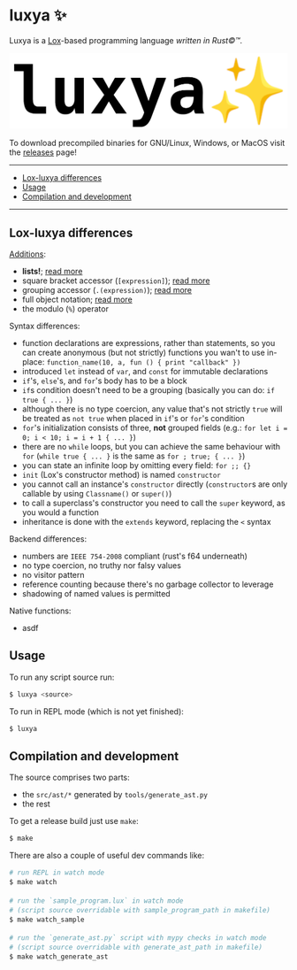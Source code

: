# luxya ✨

Luxya is a [Lox](https://github.com/munificent/craftinginterpreters)-based programming language *written in Rust©™*.

![luxya logo](./assets/luxya_logo.png)

To download precompiled binaries for GNU/Linux, Windows, or MacOS visit the [releases](https://github.com/franeklubi/luxya/releases) page!


---
* [Lox-luxya differences](#lox-luxya-differences)
* [Usage](#usage)
* [Compilation and development](#compilation-and-development)
---


## Lox-luxya differences
[Additions](./doc/additions.md):
- **lists!**; [read more](./doc/additions.md#lists)
- square bracket accessor (`[expression]`); [read more](./doc/additions.md#square-bracket-accessor)
- grouping accessor (`.(expression)`); [read more](./doc/additions.md#grouping-accessor)
- full object notation; [read more](./doc/additions.md#objects)
- the modulo (`%`) operator

Syntax differences:
- function declarations are expressions, rather than statements, so you can create anonymous (but not strictly) functions you wan't to use in-place: `function_name(10, a, fun () { print "callback" })`
- introduced `let` instead of `var`, and `const` for immutable declarations
- `if`'s, `else`'s, and `for`'s body has to be a block
- `if`s condition doesn't need to be a grouping (basically you can do: `if true { ... }`)
- although there is no type coercion, any value that's not strictly `true` will be treated as `not true` when placed in `if`'s or `for`'s condition
- `for`'s initialization consists of three, **not** grouped fields (e.g.: `for let i = 0; i < 10; i = i + 1 { ... }`)
- there are no `while` loops, but you can achieve the same behaviour with `for` (`while true { ... }` is the same as `for ; true; { ... }`)
- you can state an infinite loop by omitting every field: `for ;; {}`
- `init` (Lox's constructor method) is named `constructor`
- you cannot call an instance's `constructor` directly (`constructor`s are only callable by using `Classname()` or `super()`)
- to call a superclass's constructor you need to call the `super` keyword, as you would a function
- inheritance is done with the `extends` keyword, replacing the `<` syntax

Backend differences:
- numbers are `IEEE 754-2008` compliant (rust's f64 underneath)
- no type coercion, no truthy nor falsy values
- no visitor pattern
- reference counting because there's no garbage collector to leverage
- shadowing of named values is permitted

Native functions:
- asdf


## Usage
To run any script source run:
```sh
$ luxya <source>
```

To run in REPL mode (which is not yet finished):
```sh
$ luxya
```


## Compilation and development
The source comprises two parts:
- the `src/ast/*` generated by `tools/generate_ast.py`
- the rest

To get a release build just use `make`:
```sh
$ make
```

There are also a couple of useful dev commands like:
```sh
# run REPL in watch mode
$ make watch

# run the `sample_program.lux` in watch mode
# (script source overridable with sample_program_path in makefile)
$ make watch_sample

# run the `generate_ast.py` script with mypy checks in watch mode
# (script source overridable with generate_ast_path in makefile)
$ make watch_generate_ast
```
